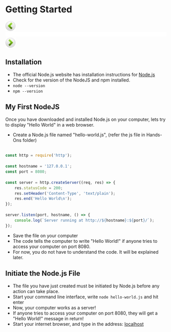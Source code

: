 # Getting Started

[![Prev Page](images/Prev.jpg)](1.introduction.md)![Space](images/Space.jpg)[![Next Page](images/Next.jpg)](3.modules.md)

## Installation
* The official Node.js website has installation instructions for [Node.js](https://nodejs.org)
* Check for the version of the NodeJS and npm installed.
* ```node --version```
* ```npm --version```

## My First NodeJS

Once you have downloaded and installed Node.js on your computer, lets try to display "Hello World" in a web browser.

* Create a Node.js file named "hello-world.js", (refer the js file in Hands-Ons folder)

```javascript

const http = require('http');

const hostname = '127.0.0.1';
const port = 8080;

const server = http.createServer((req, res) => {
    res.statusCode = 200;
    res.setHeader('Content-Type', 'text/plain');
    res.end('Hello World\n');
});

server.listen(port, hostname, () => {
    console.log(`Server running at http://${hostname}:${port}/`);
});

```

* Save the file on your computer
* The code tells the computer to write "Hello World!" if anyone tries to access your computer on port 8080.
* For now, you do not have to understand the code. It will be explained later.

## Initiate the Node.js File

* The file you have just created must be initiated by Node.js before any action can take place.
* Start your command line interface, write ```node hello-world.js``` and hit enter
* Now, your computer works as a server!
* If anyone tries to access your computer on port 8080, they will get a "Hello World!" message in return!
* Start your internet browser, and type in the address: [localhost](http://localhost:8080)

